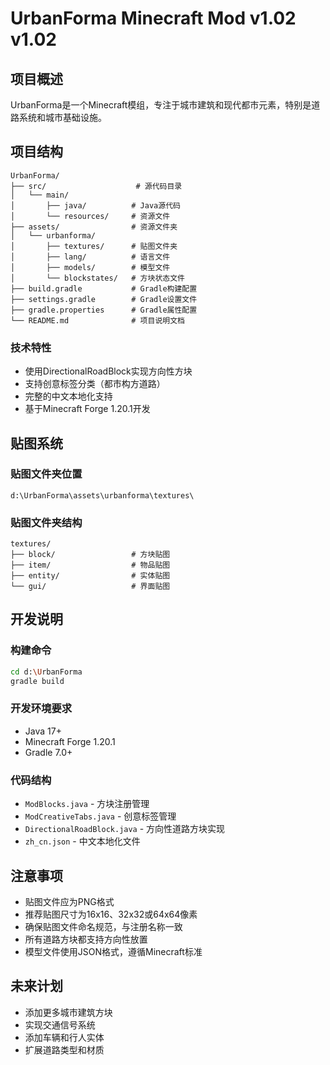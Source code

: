 # UrbanForma Minecraft Mod v1.02 v1.02

## 项目概述
UrbanForma是一个Minecraft模组，专注于城市建筑和现代都市元素，特别是道路系统和城市基础设施。

## 项目结构
```
UrbanForma/
├── src/                    # 源代码目录
│   └── main/
│       ├── java/          # Java源代码
│       └── resources/     # 资源文件
├── assets/                # 资源文件夹
│   └── urbanforma/
│       ├── textures/      # 贴图文件夹
│       ├── lang/          # 语言文件
│       ├── models/        # 模型文件
│       └── blockstates/   # 方块状态文件
├── build.gradle           # Gradle构建配置
├── settings.gradle        # Gradle设置文件
├── gradle.properties      # Gradle属性配置
└── README.md              # 项目说明文档
```

### 技术特性
- 使用DirectionalRoadBlock实现方向性方块
- 支持创意标签分类（都市构方道路）
- 完整的中文本地化支持
- 基于Minecraft Forge 1.20.1开发

## 贴图系统

### 贴图文件夹位置
`d:\UrbanForma\assets\urbanforma\textures\`

### 贴图文件夹结构
```
textures/
├── block/                 # 方块贴图
├── item/                  # 物品贴图
├── entity/                # 实体贴图
└── gui/                   # 界面贴图
```

## 开发说明

### 构建命令
```bash
cd d:\UrbanForma
gradle build
```

### 开发环境要求
- Java 17+
- Minecraft Forge 1.20.1
- Gradle 7.0+

### 代码结构
- `ModBlocks.java` - 方块注册管理
- `ModCreativeTabs.java` - 创意标签管理
- `DirectionalRoadBlock.java` - 方向性道路方块实现
- `zh_cn.json` - 中文本地化文件

## 注意事项
- 贴图文件应为PNG格式
- 推荐贴图尺寸为16x16、32x32或64x64像素
- 确保贴图文件命名规范，与注册名称一致
- 所有道路方块都支持方向性放置
- 模型文件使用JSON格式，遵循Minecraft标准

## 未来计划
- 添加更多城市建筑方块
- 实现交通信号系统
- 添加车辆和行人实体
- 扩展道路类型和材质
